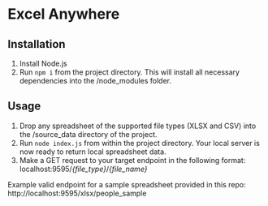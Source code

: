 # Excel Anywhere

## Installation

1. Install Node.js
2. Run `npm i` from the project directory. This will install all necessary dependencies into the /node_modules folder.

## Usage

1. Drop any spreadsheet of the supported file types (XLSX and CSV) into the /source_data directory of the project.
2. Run `node index.js` from within the project directory. Your local server is now ready to return local spreadsheet data.
3. Make a GET request to your target endpoint in the following format: localhost:9595/_{file_type}_/_{file_name}_

Example valid endpoint for a sample spreadsheet provided in this repo: http://localhost:9595/xlsx/people_sample
